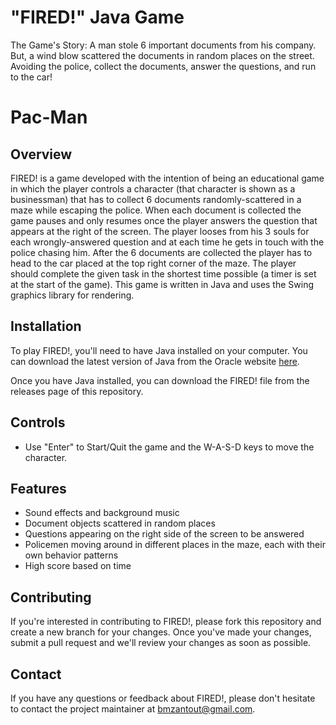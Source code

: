 # "FIRED!" Java Game
The Game's Story: A man stole 6 important documents from his company. But, a wind blow scattered the documents in random places on the street. Avoiding the police, collect the documents, answer the questions, and run to the car!
# Pac-Man

## Overview

FIRED! is a game developed with the intention of being an educational game in which the player controls a character (that character is shown as a businessman) that has to collect 6 documents randomly-scattered in a maze while escaping the police. When each document is collected the game pauses and only resumes once the player answers the question that appears at the right of the screen. The player looses from his 3 souls for each wrongly-answered question and at each time he gets in touch with the police chasing him. After the 6 documents are collected the player has to head to the car placed at the top right corner of the maze. The player should complete the given task in the shortest time possible (a timer is set at the start of the game). This game is written in Java and uses the Swing graphics library for rendering.

## Installation

To play FIRED!, you'll need to have Java installed on your computer. You can download the latest version of Java from the Oracle website [here](https://www.oracle.com/java/technologies/downloads/).

Once you have Java installed, you can download the FIRED! file from the releases page of this repository. 
## Controls

- Use "Enter" to Start/Quit the game and the W-A-S-D keys to move the character.

## Features

- Sound effects and background music
- Document objects scattered in random places
- Questions appearing on the right side of the screen to be answered
- Policemen moving around in different places in the maze, each with their own behavior patterns
- High score based on time

## Contributing

If you're interested in contributing to FIRED!, please fork this repository and create a new branch for your changes. Once you've made your changes, submit a pull request and we'll review your changes as soon as possible.


## Contact

If you have any questions or feedback about FIRED!, please don't hesitate to contact the project maintainer at bmzantout@gmail.com.
